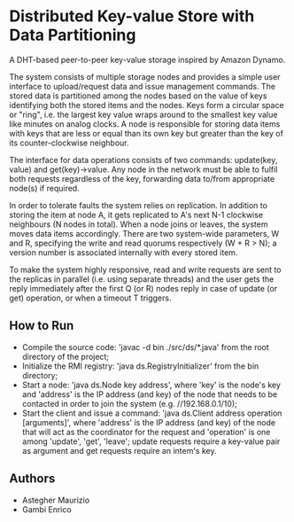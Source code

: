 # Distributed Key-value Store with Data Partitioning

A DHT-based peer-to-peer key-value storage inspired by Amazon Dynamo.

The system consists of multiple storage nodes and provides a simple user interface to upload/request data and issue management commands. The stored data is partitioned among the nodes based on the value of keys identifying both the stored items and the nodes. Keys form a circular space or "ring", i.e. the largest key value wraps around to the smallest key value like minutes on analog clocks. A node is responsible for storing data items with keys that are less or equal than its own key but greater than the key of its counter-clockwise neighbour.

The interface for data operations consists of two commands: update(key, value) and get(key)->value. Any node in the network must be able to fulfil both requests regardless of the key, forwarding data to/from appropriate node(s) if required.

In order to tolerate faults the system relies on replication. In addition to storing the item at node A, it gets replicated to A's next N-1 clockwise neighbours (N nodes in total). When a node joins or leaves, the system moves data items accordingly. There are two system-wide parameters, W and R, specifying the write and read quorums respectively (W + R > N); a version number is associated internally with every stored item.

To make the system highly responsive, read and write requests are sent to the replicas in parallel (i.e. using separate threads) and the user gets the reply immediately after the first Q (or R) nodes reply in case of update (or get) operation, or when a timeout T triggers.

## How to Run

* Compile the source code: 'javac -d bin ./src/ds/*.java' from the root directory of the project;
* Initialize the RMI registry: 'java ds.RegistryInitializer' from the bin directory;
* Start a node: 'java ds.Node key address', where 'key' is the node's key and 'address' is the IP address (and key) of the node that needs to be contacted in order to join the system (e.g. //192.168.0.1/10);
* Start the client and issue a command: 'java ds.Client address operation [arguments]', where 'address' is the IP address (and key) of the node that will act as the coordinator for the request and 'operation' is one among 'update', 'get', 'leave'; update requests require a key-value pair as argument and get requests require an intem's key.

## Authors

* Astegher Maurizio
* Gambi Enrico
